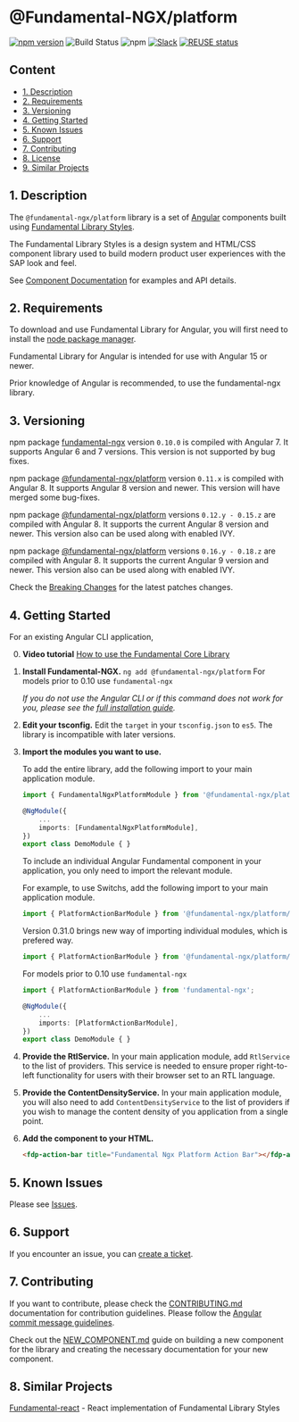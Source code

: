 # @Fundamental-NGX/platform

[![npm version](https://badge.fury.io/js/%40fundamental-ngx%2Fcore.svg)](//www.npmjs.com/package/@fundamental-ngx/platform)
![Build Status](https://github.com/SAP/fundamental-ngx/actions/workflows/create-release.yml/badge.svg?branch=main)
![npm](https://img.shields.io/npm/dm/@fundamental-ngx/platform?label=npm%20downloads)
[![Slack](https://img.shields.io/badge/slack-ui--fundamentals-blue.svg?logo=slack)](https://ui-fundamentals.slack.com)
[![REUSE status](https://api.reuse.software/badge/github.com/SAP/fundamental-ngx)](https://api.reuse.software/info/github.com/SAP/fundamental-ngx)

## Content

-   [1. Description](#1)
-   [2. Requirements](#2)
-   [3. Versioning](#3)
-   [4. Getting Started](#4)
-   [5. Known Issues](#5)
-   [6. Support](#6)
-   [7. Contributing](#7)
-   [8. License](https://github.com/SAP/fundamental-ngx/blob/main/LICENSE.txt)
-   [9. Similar Projects](#8)

## <a name="1"></a>1. Description

The `@fundamental-ngx/platform` library is a set of [Angular](https://angular.io/) components built using [Fundamental Library Styles](https://sap.github.io/fundamental-styles/).

The Fundamental Library Styles is a design system and HTML/CSS component library used to build modern product user experiences with the SAP look and feel.

See [Component Documentation](https://sap.github.io/fundamental-ngx/#/core/new-component) for examples and API details.

## <a name="2"></a>2. Requirements

To download and use Fundamental Library for Angular, you will first need to install the [node package manager](https://www.npmjs.com/get-npm).

Fundamental Library for Angular is intended for use with Angular 15 or newer.

Prior knowledge of Angular is recommended, to use the fundamental-ngx library.

## <a name="3"></a>3. Versioning

npm package [fundamental-ngx](https://npmjs.com/package/fundamental-ngx) version `0.10.0` is compiled with Angular 7. It supports Angular 6 and 7 versions.
This version is not supported by bug fixes.

npm package [@fundamental-ngx/platform](https://www.npmjs.com/package/@fundamental-ngx/platform) version `0.11.x` is compiled with Angular 8.
It supports Angular 8 version and newer. This version will have merged some bug-fixes.

npm package [@fundamental-ngx/platform](https://www.npmjs.com/package/@fundamental-ngx/platform) versions `0.12.y - 0.15.z` are compiled with Angular 8.
It supports the current Angular 8 version and newer. This version also can be used along with enabled IVY.

npm package [@fundamental-ngx/platform](https://www.npmjs.com/package/@fundamental-ngx/platform) versions `0.16.y - 0.18.z` are compiled with Angular 8.
It supports the current Angular 9 version and newer. This version also can be used along with enabled IVY.

Check the [Breaking Changes](https://github.com/SAP/fundamental-ngx/wiki#breaking-changes) for the latest patches changes.

## <a name="4"></a>4. Getting Started

For an existing Angular CLI application,

0. **Video tutorial**
   [How to use the Fundamental Core Library](https://www.youtube.com/watch?v=i4VIiuzD2Fg)

1. **Install Fundamental-NGX.**
   `ng add @fundamental-ngx/platform`
   For models prior to 0.10 use `fundamental-ngx`

    _If you do not use the Angular CLI or if this command does not work for you, please see the [full installation guide](https://github.com/SAP/fundamental-ngx/wiki/Full-Installation-Guide)._

1. **Edit your tsconfig.**
   Edit the `target` in your `tsconfig.json` to `es5`. The library is incompatible with later versions.
1. **Import the modules you want to use.**

    To add the entire library, add the following import to your main application module.

    ```typescript
    import { FundamentalNgxPlatformModule } from '@fundamental-ngx/platform';

    @NgModule({
        ...
        imports: [FundamentalNgxPlatformModule],
    })
    export class DemoModule { }
    ```

    To include an individual Angular Fundamental component in your application, you only need to import the relevant module.

    For example, to use Switchs, add the following import to your main application module.

    ```typescript
    import { PlatformActionBarModule } from '@fundamental-ngx/platform/action-bar';
    ```

    Version 0.31.0 brings new way of importing individual modules, which is prefered way.

    ```typescript
    import { PlatformActionBarModule } from '@fundamental-ngx/platform/action-bar';
    ```

    For models prior to 0.10 use `fundamental-ngx`

    ```typescript
    import { PlatformActionBarModule } from 'fundamental-ngx';

    @NgModule({
        ...
        imports: [PlatformActionBarModule],
    })
    export class DemoModule { }
    ```

1. **Provide the RtlService.**
   In your main application module, add `RtlService` to the list of providers. This service is needed to ensure proper right-to-left functionality for
   users with their browser set to an RTL language.
1. **Provide the ContentDensityService.**
   In your main application module, you will also need to add `ContentDensityService` to the list of providers if you wish to manage the content density of
   you application from a single point.

1. **Add the component to your HTML.**

    ```html
    <fdp-action-bar title="Fundamental Ngx Platform Action Bar"></fdp-action-bar>
    ```

## <a name="5"></a>5. Known Issues

Please see [Issues](https://github.com/SAP/fundamental-ngx/issues).

## <a name="6"></a>6. Support

If you encounter an issue, you can [create a ticket](https://github.com/SAP/fundamental-ngx/issues).

## <a name="7"></a>7. Contributing

If you want to contribute, please check the [CONTRIBUTING.md](https://github.com/SAP/fundamental-ngx/blob/main/CONTRIBUTING.md) documentation for contribution guidelines. Please follow the [Angular commit message guidelines](https://github.com/angular/angular/blob/main/CONTRIBUTING.md#commit).

Check out the [NEW_COMPONENT.md](https://github.com/SAP/fundamental-ngx/blob/main/NEW_COMPONENT.md) guide on building a new component for the library and creating the necessary documentation for your new component.

## <a name="9"></a>8. Similar Projects

[Fundamental-react](https://github.com/SAP/fundamental-react) - React implementation of Fundamental Library Styles
